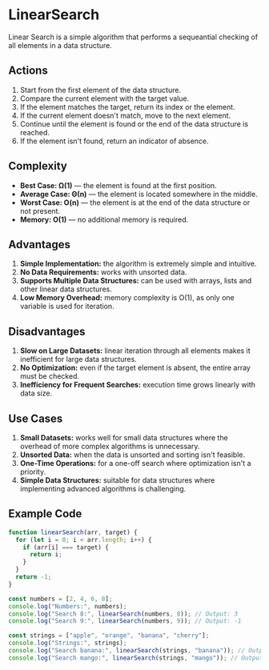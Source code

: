 # LinearSearch

Linear Search is a simple algorithm that performs a sequeantial checking of all elements in a data structure.

## Actions

1. Start from the first element of the data structure.
2. Compare the current element with the target value.
3. If the element matches the target, return its index or the element.
4. If the current element doesn't match, move to the next element.
5. Continue until the element is found or the end of the data structure is reached.
6. If the element isn't found, return an indicator of absence.

## Complexity

- **Best Case: Ω(1)** — the element is found at the first position.
- **Average Case: Θ(n)** — the element is located somewhere in the middle.
- **Worst Case: O(n)** — the element is at the end of the data structure or not present.
- **Memory: O(1)** — no additional memory is required.

## Advantages

1. **Simple Implementation:** the algorithm is extremely simple and intuitive.
2. **No Data Requirements:** works with unsorted data.
3. **Supports Multiple Data Structures:** can be used with arrays, lists and other linear data structures.
4. **Low Memory Overhead:** memory complexity is O(1), as only one variable is used for iteration.

## Disadvantages

1. **Slow on Large Datasets:** linear iteration through all elements makes it inefficient for large data structures.
2. **No Optimization:** even if the target element is absent, the entire array must be checked.
3. **Inefficiency for Frequent Searches:** execution time grows linearly with data size.

## Use Cases

1. **Small Datasets:** works well for small data structures where the overhead of more complex algorithms is unnecessary.
2. **Unsorted Data:** when the data is unsorted and sorting isn't feasible.
3. **One-Time Operations:** for a one-off search where optimization isn't a priority.
4. **Simple Data Structures:** suitable for data structures where implementing advanced algorithms is challenging.

## Example Code

```js
function linearSearch(arr, target) {
  for (let i = 0; i < arr.length; i++) {
    if (arr[i] === target) {
      return i;
    }
  }
  return -1;
}

const numbers = [2, 4, 6, 8];
console.log("Numbers:", numbers);
console.log("Search 8:", linearSearch(numbers, 8)); // Output: 3
console.log("Search 9:", linearSearch(numbers, 9)); // Output: -1

const strings = ["apple", "orange", "banana", "cherry"];
console.log("Strings:", strings);
console.log("Search banana:", linearSearch(strings, "banana")); // Output: 2
console.log("Search mango:", linearSearch(strings, "mango")); // Output: -1
```
